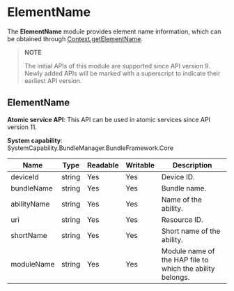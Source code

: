 # ElementName

The **ElementName** module provides element name information, which can be obtained through [Context.getElementName](js-apis-inner-app-context.md#contextgetelementname7).

> **NOTE**
>
> The initial APIs of this module are supported since API version 9. Newly added APIs will be marked with a superscript to indicate their earliest API version.

## ElementName

**Atomic service API**: This API can be used in atomic services since API version 11.

**System capability**: SystemCapability.BundleManager.BundleFramework.Core

| Name                    | Type    | Readable| Writable| Description                      |
| ----------------------- | ---------| ---- | ---- | ------------------------- |
| deviceId                | string   | Yes  | Yes  | Device ID.                  |
| bundleName              | string   | Yes  | Yes  | Bundle name.         |
| abilityName             | string   | Yes  | Yes  | Name of the ability.              |
| uri                     | string   | Yes  | Yes  | Resource ID.                |
| shortName               | string   | Yes  | Yes  | Short name of the ability.              |
| moduleName              | string   | Yes  | Yes  | Module name of the HAP file to which the ability belongs.  |
